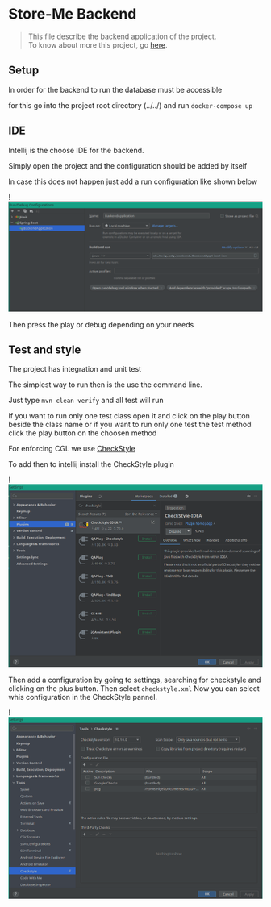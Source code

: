 # Store-Me Backend

> This file describe the backend application of the project.  
> To know about more this project, go [here](../../README.md).

## Setup
In order for the backend to run the database must be accessible

for this go into the project root directory (../../) and run `docker-compose up`

## IDE
Intellij is the choose IDE for the backend.

Simply open the project and the configuration should be added by itself

In case this does not happen just add a run configuration like shown below

!![](./docs/spring-config.png)

Then press the play or debug depending on your needs

## Test and style
The project has integration and unit test

The simplest way to run then is the use the command line.

Just type `mvn clean verify` and all test will run

If you want to run only one test class open it and click on the play button beside the class name or if you want to run only one test the test method click the play button on the choosen method

For enforcing CGL we use [CheckStyle](https://checkstyle.org/)

To add then to intellij install the CheckStyle plugin

!![](./docs/checkstyle.png)

Then add a configuration by going to settings, searching for checkstyle and clicking on the plus button. Then select `checkstyle.xml`
Now you can select whis configuration in the CheckStyle pannel.

!![](./docs/checkstyle-config.png)


